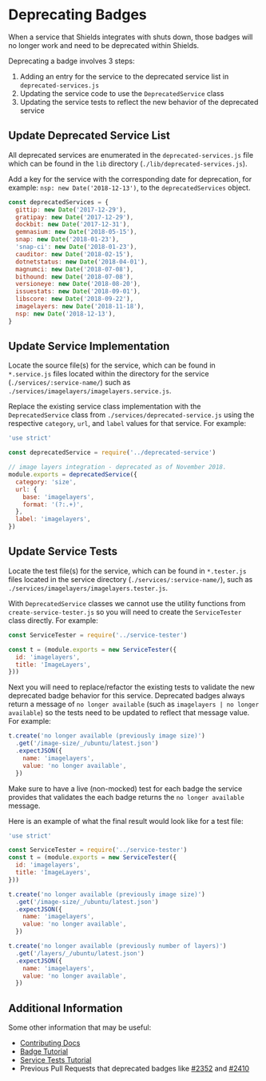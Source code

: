 # Deprecating Badges
When a service that Shields integrates with shuts down, those badges will no longer work and need to be deprecated within Shields.

Deprecating a badge involves 3 steps:
 1. Adding an entry for the service to the deprecated service list in `deprecated-services.js`
 2. Updating the service code to use the `DeprecatedService` class
 3. Updating the service tests to reflect the new behavior of the deprecated service

## Update Deprecated Service List
All deprecated services are enumerated in the `deprecated-services.js` file which can be found in the `lib` directory (`./lib/deprecated-services.js`).

Add a key for the service with the corresponding date for deprecation, for example: `nsp: new Date('2018-12-13')`,  to the `deprecatedServices` object.

```js
const deprecatedServices = {
  gittip: new Date('2017-12-29'),
  gratipay: new Date('2017-12-29'),
  dockbit: new Date('2017-12-31'),
  gemnasium: new Date('2018-05-15'),
  snap: new Date('2018-01-23'),
  'snap-ci': new Date('2018-01-23'),
  cauditor: new Date('2018-02-15'),
  dotnetstatus: new Date('2018-04-01'),
  magnumci: new Date('2018-07-08'),
  bithound: new Date('2018-07-08'),
  versioneye: new Date('2018-08-20'),
  issuestats: new Date('2018-09-01'),
  libscore: new Date('2018-09-22'),
  imagelayers: new Date('2018-11-18'),
  nsp: new Date('2018-12-13'),
}
```

## Update Service Implementation
Locate the source file(s) for the service, which can be found in `*.service.js` files located within the directory for the service (`./services/:service-name/`) such as `./services/imagelayers/imagelayers.service.js`.

Replace the existing service class implementation with the `DeprecatedService` class from `./services/deprecated-service.js` using the respective `category`, `url`, and `label` values for that service. For example:

```js
'use strict'

const deprecatedService = require('../deprecated-service')

// image layers integration - deprecated as of November 2018.
module.exports = deprecatedService({
  category: 'size',
  url: {
    base: 'imagelayers',
    format: '(?:.+)',
  },
  label: 'imagelayers',
})

```

## Update Service Tests
Locate the test file(s) for the service, which can be found in `*.tester.js` files located in the service directory (`./services/:service-name/`), such as `./services/imagelayers/imagelayers.tester.js`.

With `DeprecatedService` classes we cannot use the utility functions from `create-service-tester.js` so you will need to create the `ServiceTester` class directly. For example:

```js
const ServiceTester = require('../service-tester')

const t = (module.exports = new ServiceTester({
  id: 'imagelayers',
  title: 'ImageLayers',
}))
```

Next you will need to replace/refactor the existing tests to validate the new deprecated badge behavior for this service. Deprecated badges always return a message of `no longer available` (such as `imagelayers | no longer available`) so the tests need to be updated to reflect that message value. For example:

```js
t.create('no longer available (previously image size)')
  .get('/image-size/_/ubuntu/latest.json')
  .expectJSON({
    name: 'imagelayers',
    value: 'no longer available',
  })
```

Make sure to have a live (non-mocked) test for each badge the service provides that validates the each badge returns the `no longer available` message.

Here is an example of what the final result would look like for a test file:

```js
'use strict'

const ServiceTester = require('../service-tester')
const t = (module.exports = new ServiceTester({
  id: 'imagelayers',
  title: 'ImageLayers',
}))

t.create('no longer available (previously image size)')
  .get('/image-size/_/ubuntu/latest.json')
  .expectJSON({
    name: 'imagelayers',
    value: 'no longer available',
  })

t.create('no longer available (previously number of layers)')
  .get('/layers/_/ubuntu/latest.json')
  .expectJSON({
    name: 'imagelayers',
    value: 'no longer available',
  })

```

## Additional Information
Some other information that may be useful:

* [Contributing Docs](../CONTRIBUTING.md)
* [Badge Tutorial](./TUTORIAL.md)
* [Service Tests Tutorial](./service-tests.md)
* Previous Pull Requests that deprecated badges like [#2352](https://github.com/badges/shields/pull/2352) and [#2410](https://github.com/badges/shields/pull/2410)
